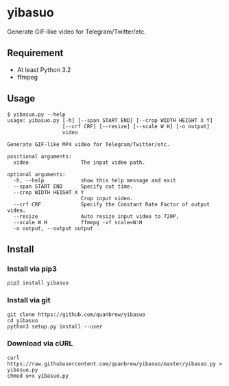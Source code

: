 # yibasuo

Generate GIF-like video for Telegram/Twitter/etc.

## Requirement

* At least Python 3.2
* ffmpeg

## Usage

~~~
$ yibasuo.py --help
usage: yibasuo.py [-h] [--span START END] [--crop WIDTH HEIGHT X Y]
                  [--crf CRF] [--resize] [--scale W H] [-o output]
                  video

Generate GIF-like MP4 video for Telegram/Twitter/etc.

positional arguments:
  video                 The input video path.

optional arguments:
  -h, --help            show this help message and exit
  --span START END      Specify cut time.
  --crop WIDTH HEIGHT X Y
                        Crop input video.
  --crf CRF             Specify the Constant Rate Factor of output video.
  --resize              Auto resize input video to 720P.
  --scale W H           ffmepg -vf scale=W:H
  -o output, --output output
~~~

## Install


### Install via pip3

~~~
pip3 install yibasuo
~~~


### Install via git
~~~
git clone https://github.com/quanbrew/yibasuo
cd yibasuo
python3 setup.py install --user
~~~

### Download via cURL

~~~
curl https://raw.githubusercontent.com/quanbrew/yibasuo/master/yibasuo.py > yibasuo.py
chmod u+x yibasuo.py
~~~
